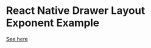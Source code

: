 # React Native Drawer Layout Exponent Example

[See here](https://exp.host/@danielmschmidt/drawerlayoutwip)
